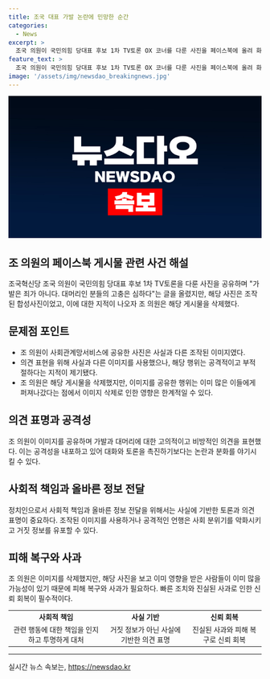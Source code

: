 ```yaml
---
title: 조국 대표 가발 논란에 민망한 순간
categories:
  - News
excerpt: >
  조국 의원이 국민의힘 당대표 후보 1차 TV토론 OX 코너를 다룬 사진을 페이스북에 올려 화제가 되었다. 가발은 죄가 아니다. 대머리인 분들의 고충은 심하다는 글과 함께 공유했지만, 해당 사진은 조작된 합성이었고 지적을 받자 빠르게 삭제했다. 이에 대한 논란이 휩싸였으며, 실제 TV토론에서는 다른 내용이 진행됐다.
feature_text: >
  조국 의원이 국민의힘 당대표 후보 1차 TV토론 OX 코너를 다룬 사진을 페이스북에 올려 화제가 되었다. 가발은 죄가 아니다. 대머리인 분들의 고충은 심하다는 글과 함께 공유했지만, 해당 사진은 조작된 합성이었고 지적을 받자 빠르게 삭제했다. 이에 대한 논란이 휩싸였으며, 실제 TV토론에서는 다른 내용이 진행됐다.
image: '/assets/img/newsdao_breakingnews.jpg'
---
```


<p><img src="/assets/img/newsdao_breakingnews.jpg" alt="cryptoinkorea 속보" /></p>

<h2 data-ke-size="size26">조 의원의 페이스북 게시물 관련 사건 해설</h2>

<p data-ke-size="size16">조국혁신당 조국 의원이 국민의힘 당대표 후보 1차 TV토론을 다룬 사진을 공유하며 "가발은 죄가 아니다. 대머리인 분들의 고충은 심하다"는 글을 올렸지만, 해당 사진은 조작된 합성사진이었고, 이에 대한 지적이 나오자 조 의원은 해당 게시물을 삭제했다.</p>

<h2 data-ke-size="size26">문제점 포인트</h2>

<ul>
    <li>조 의원이 사회관계망서비스에 공유한 사진은 사실과 다른 조작된 이미지였다.</li>
    <li>의견 표현을 위해 사실과 다른 이미지를 사용했으나, 해당 행위는 공격적이고 부적절하다는 지적이 제기됐다.</li>
    <li>조 의원은 해당 게시물을 삭제했지만, 이미지를 공유한 행위는 이미 많은 이들에게 퍼져나갔다는 점에서 이미지 삭제로 인한 영향은 한계적일 수 있다.</li>
</ul>

<h2 data-ke-size="size26">의견 표명과 공격성</h2>

<p data-ke-size="size16">조 의원이 이미지를 공유하며 가발과 대머리에 대한 고의적이고 비방적인 의견을 표현했다. 이는 공격성을 내포하고 있어 대화와 토론을 촉진하기보다는 논란과 분화를 야기시킬 수 있다.</p>

<h2 data-ke-size="size26">사회적 책임과 올바른 정보 전달</h2>

<p data-ke-size="size16">정치인으로서 사회적 책임과 올바른 정보 전달을 위해서는 사실에 기반한 토론과 의견 표명이 중요하다. 조작된 이미지를 사용하거나 공격적인 언행은 사회 분위기를 악화시키고 거짓 정보를 유포할 수 있다.</p>

<h2 data-ke-size="size26">피해 복구와 사과</h2>

<p data-ke-size="size16">조 의원은 이미지를 삭제했지만, 해당 사진을 보고 이미 영향을 받은 사람들이 이미 많을 가능성이 있기 때문에 피해 복구와 사과가 필요하다. 빠른 조치와 진실된 사과로 인한 신뢰 회복이 필수적이다.</p>

<table>
    <tr>
        <td style="text-align: center; height: 17px;"><b>사회적 책임</b></td>
        <td style="text-align: center; height: 17px;"><b>사실 기반</b></td>
        <td style="text-align: center; height: 17px;"><b>신뢰 회복</b></td>
    </tr>
    <tr>
        <td style="text-align: center; height: 17px;">관련 행동에 대한 책임을 인지하고 투명하게 대처</td>
        <td style="text-align: center; height: 17px;">거짓 정보가 아닌 사실에 기반한 의견 표명</td>
        <td style="text-align: center; height: 17px;">진실된 사과와 피해 복구로 신뢰 회복</td>
    </tr>
</table>

<p><hr></p>
실시간 뉴스 속보는, <a href="https://newsdao.kr" rel="dofollow">https://newsdao.kr</a>


